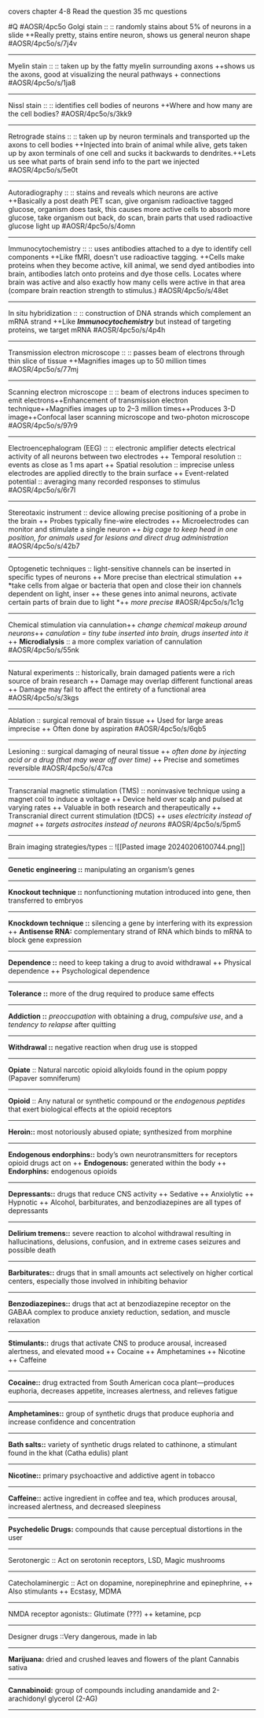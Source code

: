 covers chapter 4-8
Read the question
35 mc questions

#Q #AOSR/4pc5o
Golgi stain  ::  ::   randomly stains about 5% of neurons in a slide ++Really pretty, stains entire neuron, shows us general neuron shape #AOSR/4pc5o/s/7j4v
***
Myelin stain  ::  ::   taken up by the fatty myelin surrounding axons ++shows us the axons, good at visualizing the neural pathways + connections #AOSR/4pc5o/s/1ja8
***
Nissl stain  ::  ::   identifies cell bodies of neurons ++Where and how many are the cell bodies? #AOSR/4pc5o/s/3kk9
***
Retrograde stains  ::  ::   taken up by neuron terminals and transported up the axons to cell bodies ++Injected into brain of animal while alive, gets taken up by axon terminals of one cell and sucks it backwards to dendrites.++Lets us see what parts of brain send info to the part we injected #AOSR/4pc5o/s/5e0t
***
Autoradiography  ::  ::   stains and reveals which neurons are active ++Basically a post death PET scan, give organism radioactive tagged glucose, organism does task, this causes more active cells to absorb more glucose, take organism out back, do scan, brain parts that used radioactive glucose light up #AOSR/4pc5o/s/4omn
***
Immunocytochemistry  ::  ::   uses antibodies attached to a dye to identify cell components ++Like fMRI, doesn't use radioactive tagging. ++Cells make proteins when they become active, kill animal, we send dyed antibodies into brain, antibodies latch onto proteins and dye those cells. Locates where brain was active and also exactly how many cells were active in that area (compare brain reaction strength to stimulus.) #AOSR/4pc5o/s/48et
***
In situ hybridization  ::  ::   construction of DNA strands which complement an mRNA strand ++Like ***Immunocytochemistry*** but instead of targeting proteins, we target mRNA #AOSR/4pc5o/s/4p4h
*** 
Transmission electron microscope  ::  ::   passes beam of electrons through thin slice of tissue ++Magnifies images up to 50 million times #AOSR/4pc5o/s/77mj
***
Scanning electron microscope  ::  ::   beam of electrons induces specimen to emit electrons++Enhancement of transmission electron technique++Magnifies images up to 2–3 million times++Produces 3-D image++Confocal laser scanning microscope and two-photon microscope #AOSR/4pc5o/s/97r9
***
Electroencephalogram (EEG)  ::  ::  electronic amplifier detects electrical activity of all neurons between two electrodes ++ Temporal resolution ::  events as close as 1 ms apart ++ Spatial resolution ::  imprecise unless electrodes are applied directly to the brain surface ++ Event-related potential ::  averaging many recorded responses to stimulus #AOSR/4pc5o/s/6r7l
***
Stereotaxic instrument ::  device allowing precise positioning of a probe in the brain ++ Probes typically fine-wire electrodes ++ Microelectrodes can monitor and stimulate a single neuron ++ *big cage to keep head in one position, for animals used for lesions and direct drug administration* #AOSR/4pc5o/s/42b7
***
Optogenetic techniques ::  light-sensitive channels can be inserted in specific types of neurons ++ More precise than electrical stimulation ++ *take cells from algae or bacteria that open and close their ion channels dependent on light, inser ++ these genes into animal neurons, activate certain parts of brain due to light *++ *more precise* #AOSR/4pc5o/s/1c1g
***
Chemical stimulation via cannulation++ *change chemical makeup around neurons*++ *canulation = tiny tube inserted into brain, drugs inserted into it* ++ **Microdialysis** ::  a more complex variation of cannulation #AOSR/4pc5o/s/55nk
***
Natural experiments ::  historically, brain damaged patients were a rich source of brain research ++ Damage may overlap different functional areas ++ Damage may fail to affect the entirety of a functional area #AOSR/4pc5o/s/3kgs
***
Ablation ::  surgical removal of brain tissue ++ Used for large areas imprecise ++ Often done by aspiration #AOSR/4pc5o/s/6qb5
***
Lesioning ::  surgical damaging of neural tissue ++ *often done by injecting acid or a drug (that may wear off over time)* ++ Precise and sometimes reversible #AOSR/4pc5o/s/47ca
***
Transcranial magnetic stimulation (TMS) ::  noninvasive technique using a magnet coil to induce a voltage ++ Device held over scalp and pulsed at varying rates ++ Valuable in both research and therapeutically ++ Transcranial direct current stimulation (tDCS) ++ 	*uses electricity instead of magnet* ++ 	*targets astrocites instead of neurons* #AOSR/4pc5o/s/5pm5
***
Brain imaging strategies/types :: ![[Pasted image 20240206100744.png]]
***
**Genetic engineering ::** manipulating an organism’s genes
***
**Knockout technique ::** nonfunctioning mutation introduced into gene, then transferred to embryos
***
**Knockdown technique ::** silencing a gene by interfering with its expression ++ **Antisense RNA:** complementary strand of RNA which binds to mRNA to block gene expression
***
**Dependence ::** need to keep taking a drug to avoid withdrawal ++ Physical dependence ++ Psychological dependence
***
**Tolerance ::** more of the drug required to produce same effects
***
**Addiction ::** *preoccupation* with obtaining a drug, *compulsive use*, and a *tendency to relapse* after quitting
***
**Withdrawal ::** negative reaction when drug use is stopped
***
**Opiate** :: Natural narcotic opioid alkyloids found in the opium poppy (Papaver somniferum)
***
**Opioid** :: Any natural or synthetic compound or the *endogenous peptides* that exert biological effects at the opioid receptors
***
**Heroin::** most notoriously abused opiate; synthesized from morphine
***
**Endogenous endorphins::** body’s own neurotransmitters for receptors opioid drugs act on ++ **Endogenous:** generated within the body ++ **Endorphins:** endogenous opioids
***
**Depressants::** drugs that reduce CNS activity ++ Sedative ++ Anxiolytic ++ Hypnotic ++ Alcohol, barbiturates, and benzodiazepines are all types of depressants
***
**Delirium tremens::** severe reaction to alcohol withdrawal resulting in hallucinations, delusions, confusion, and in extreme cases seizures and possible death
***
**Barbiturates::** drugs that in small amounts act selectively on higher cortical centers, especially those involved in inhibiting behavior
***
**Benzodiazepines::** drugs that act at benzodiazepine receptor on the GABAA complex to produce anxiety reduction, sedation, and muscle relaxation
***
**Stimulants::** drugs that activate CNS to produce arousal, increased alertness, and elevated mood ++ Cocaine ++ Amphetamines ++ Nicotine ++ Caffeine
***
**Cocaine::** drug extracted from South American coca plant—produces euphoria, decreases appetite, increases alertness, and relieves fatigue
***
**Amphetamines::** group of synthetic drugs that produce euphoria and increase confidence and concentration
***
**Bath salts::** variety of synthetic drugs related to cathinone, a stimulant found in the khat (Catha edulis) plant
***
**Nicotine::** primary psychoactive and addictive agent in tobacco
***
**Caffeine::** active ingredient in coffee and tea, which produces arousal, increased alertness, and decreased sleepiness
***
**Psychedelic Drugs:** compounds that cause perceptual distortions in the user
***
Serotonergic :: Act on serotonin receptors, LSD, Magic mushrooms
***
Catecholaminergic :: Act on dopamine, norepinephrine and epinephrine, ++ Also stimulants ++ Ecstasy, MDMA
***
NMDA receptor agonists:: Glutimate (???) ++ ketamine, pcp
***
Designer drugs ::Very dangerous, made in lab
***
**Marijuana:** dried and crushed leaves and flowers of the plant Cannabis sativa
***
**Cannabinoid:** group of compounds including anandamide and 2-arachidonyl glycerol (2-AG)
***